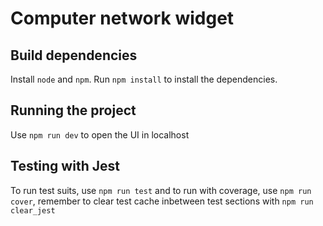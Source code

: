 # Computer network widget

## Build dependencies

Install `node` and `npm`.  Run `npm install` to install the dependencies.

## Running the project

Use `npm run dev` to open the UI in localhost


## Testing with Jest

To run test suits, use `npm run test` and to run with coverage, use `npm run cover`,
remember to clear test cache inbetween test sections with `npm run clear_jest`
